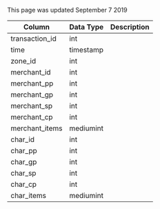 This page was updated September 7 2019

| Column         | Data Type | Description |
| -------------- | --------- | ----------- |
| transaction_id | int       |             |
| time           | timestamp |             |
| zone_id        | int       |             |
| merchant_id    | int       |             |
| merchant_pp    | int       |             |
| merchant_gp    | int       |             |
| merchant_sp    | int       |             |
| merchant_cp    | int       |             |
| merchant_items | mediumint |             |
| char_id        | int       |             |
| char_pp        | int       |             |
| char_gp        | int       |             |
| char_sp        | int       |             |
| char_cp        | int       |             |
| char_items     | mediumint |             |